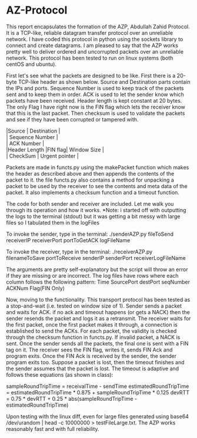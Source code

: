 # AZ-Protocol

This report encapsulates the formation of the AZP, Abdullah Zahid Protocol. It is a TCP-like, reliable datagram transfer protocol over an unreliable network. I have coded this protocol in python using the sockets library to connect and create datagrams. I am pleased to say that the AZP works pretty well to deliver ordered and uncorrupted packets over an unreliable network. This protocol has been tested to run on linux systems (both centOS and ubuntu).

First let's see what the packets are designed to be like. First there is a 20-byte TCP-like header as shown below. Source and Destination parts contain the IPs and ports. Sequence Number is used to keep track of the packets sent and to keep them in order. ACK is used to let the sender know which packets have been received. Header length is kept constant at 20 bytes. The only Flag I have right now is the FIN flag which lets the receiver know that this is the last packet. Then checksum is used to validate the packets and see if they have been corrupted or tampered with.


|Source           | Destination       |                                                   											
|       Sequence Number               |																		
|       ACK Number                    |																		
|Header Length |FIN flag| Window Size |																		
| CheckSum     | Urgent pointer       |																		


Packets are made in functs.py using the makePacket function which makes the header as described above and then appends the contents of the packet to it. the file functs.py also contains a method for unpacking a packet to be used by the receiver to see the contents and meta data of the packet. It also implements a checksum function and a timeout function. 

The code for both sender and receiver are included. Let me walk you through its operation and how it works. 
*Note: i started off with outputting the logs to the terminal (stdout) but it was getting a bit messy with large files so I tabulated them in the logFiles

To invoke the sender, type in the terminal:
./senderAZP.py  fileToSend  receiverIP receiverPort portToGetACK logFileName

To invoke the receiver, type in the terminal:
./receiverAZP.py filenameToSave portToReceive senderIP senderPort receiverLogFileName

The arguments are pretty self-explanatory but the script will throw an error if they are missing or are incorrect.
The log files have rows where each column follows the following pattern:
	Time	SourcePort	 destPort	seqNumber    ACKNum    Flag(FIN Only)

Now, moving to the functionality. This transport protocol has been tested as a stop-and-wait (i.e. tested on window size of 1). Sender sends a packet and waits for ACK. if no ack and timeout happens (or gets a NACK) then the sender resends the packet and logs it as a retransmit.
The receiver waits for the first packet, once the first packet makes it through, a connection is established to send the ACKs. For each packet, the validity is checked through the checksum function in functs.py. If invalid packet, a NACK is sent. Once the sender sends all the packets, the final one is sent with a FIN tag on it. The receiver sees the FIN flag, writes it, sends FIN Ack and program exits. Once the FIN Ack is received by the sender, the sender program exits too. 
Suppose a packet is lost, then the timeout finishes and the sender assumes that the packet is lost. The timeout is adaptive and follows these equations (as shown in class):

sampleRoundTripTime = receivalTime - sendTime
estimatedRoundTripTime = estimatedRoundTripTime * 0.875 + sampleRoundTripTime * 0.125
devRTT = 0.75 * devRTT + 0.25 * abs(sampleRoundTripTime - estimatedRoundTripTime)

Upon testing with the linux diff, even for large files generated using base64 /dev/urandom | head -c 10000000 > testFileLarge.txt. The AZP works reasonably fast and with full reliability.
